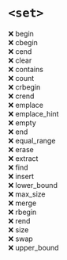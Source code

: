 # `<set>`
:x: begin  
:x: cbegin  
:x: cend  
:x: clear  
:x: contains  
:x: count  
:x: crbegin  
:x: crend  
:x: emplace  
:x: emplace_hint  
:x: empty  
:x: end  
:x: equal_range  
:x: erase  
:x: extract  
:x: find  
:x: insert  
:x: lower_bound  
:x: max_size  
:x: merge  
:x: rbegin  
:x: rend  
:x: size  
:x: swap  
:x: upper_bound  
